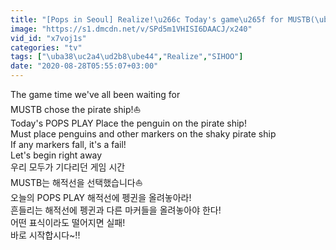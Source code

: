 ```yaml
---
title: "[Pops in Seoul] Realize!\u266c Today's game\u265f for MUSTB(\uba38\uc2a4\ud2b8\ube44) - 'Pirate ship!!\u26f5'"
image: "https://s1.dmcdn.net/v/SPd5m1VHISI6DAACJ/x240"
vid_id: "x7voj1s"
categories: "tv"
tags: ["\uba38\uc2a4\ud2b8\ube44","Realize","SIHOO"]
date: "2020-08-28T05:55:07+03:00"
---
```

The game time we've all been waiting for  <br>MUSTB chose the pirate ship!⛵  <br>Today's POPS PLAY Place the penguin on the pirate ship!  <br>Must place penguins and other markers on the shaky pirate ship  <br>If any markers fall, it's a fail!  <br>Let's begin right away   <br>우리 모두가 기다리던 게임 시간  <br>MUSTB는 해적선을 선택했습니다⛵  <br>오늘의 POPS PLAY 해적선에 펭귄을 올려놓아라!  <br>흔들리는 해적선에 펭귄과 다른 마커들을 올려놓아야 한다!  <br>어떤 표식이라도 떨어지면 실패!  <br>바로 시작합시다~!!
